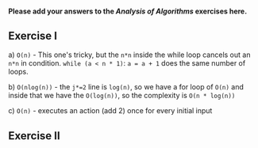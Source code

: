 #### Please add your answers to the ***Analysis of  Algorithms*** exercises here.

## Exercise I

a) `O(n)` - This one's tricky, but the `n*n` inside the while loop cancels out an `n*n` in condition. `while (a < n * 1)`: `a = a + 1` does the same number of loops.


b) `O(nlog(n))` - the `j*=2` line is `log(n)`, so we have a for loop of `O(n)` and inside that we have the `O(log(n))`, so the complexity is `O(n * log(n))`


c) `O(n)` - executes an action (add 2) once for every initial input

## Exercise II

